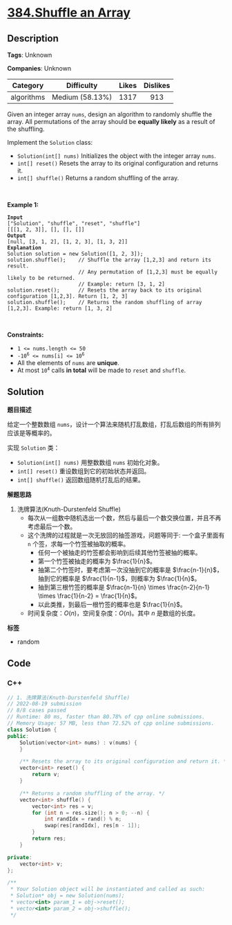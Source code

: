# [384.Shuffle an Array](https://leetcode.com/problems/shuffle-an-array/description/)

## Description

**Tags**: Unknown

**Companies**: Unknown

|  Category  |   Difficulty    | Likes | Dislikes |
| :--------: | :-------------: | :---: | :------: |
| algorithms | Medium (58.13%) | 1317  |   913    |

<p>Given an integer array <code>nums</code>, design an algorithm to randomly shuffle the array. All permutations of the array should be <strong>equally likely</strong> as a result of the shuffling.</p>
<p>Implement the <code>Solution</code> class:</p>
<ul>
  <li><code>Solution(int[] nums)</code> Initializes the object with the integer array <code>nums</code>.</li>
  <li><code>int[] reset()</code> Resets the array to its original configuration and returns it.</li>
  <li><code>int[] shuffle()</code> Returns a random shuffling of the array.</li>
</ul>
<p>&nbsp;</p>
<p><strong class="example">Example 1:</strong></p>
<pre><code><strong>Input</strong>
[&quot;Solution&quot;, &quot;shuffle&quot;, &quot;reset&quot;, &quot;shuffle&quot;]
[[[1, 2, 3]], [], [], []]
<strong>Output</strong>
[null, [3, 1, 2], [1, 2, 3], [1, 3, 2]]
<strong>Explanation</strong>
Solution solution = new Solution([1, 2, 3]);
solution.shuffle();    // Shuffle the array [1,2,3] and return its result.
                       // Any permutation of [1,2,3] must be equally likely to be returned.
                       // Example: return [3, 1, 2]
solution.reset();      // Resets the array back to its original configuration [1,2,3]. Return [1, 2, 3]
solution.shuffle();    // Returns the random shuffling of array [1,2,3]. Example: return [1, 3, 2]</code></pre>
<p>&nbsp;</p>
<p><strong>Constraints:</strong></p>
<ul>
  <li><code>1 &lt;= nums.length &lt;= 50</code></li>
  <li><code>-10<sup>6</sup> &lt;= nums[i] &lt;= 10<sup>6</sup></code></li>
  <li>All the elements of <code>nums</code> are <strong>unique</strong>.</li>
  <li>At most <code>10<sup>4</sup></code> calls <strong>in total</strong> will be made to <code>reset</code> and <code>shuffle</code>.</li>
</ul>

## Solution

**题目描述**

给定一个整数数组 `nums`，设计一个算法来随机打乱数组，打乱后数组的所有排列应该是等概率的。

实现 `Solution` 类：

- `Solution(int[] nums)` 用整数数组 `nums` 初始化对象。
- `int[] reset()` 重设数组到它的初始状态并返回。
- `int[] shuffle()` 返回数组随机打乱后的结果。

**解题思路**

1. 洗牌算法(Knuth-Durstenfeld Shuffle)
   - 每次从一组数中随机选出一个数，然后与最后一个数交换位置，并且不再考虑最后一个数。
   - 这个洗牌的过程就是一次无放回的抽签游戏，问题等同于: 一个盒子里面有 `n` 个签，求每一个竹签被抽取的概率。
     - 任何一个被抽走的竹签都会影响到后续其他竹签被抽的概率。
     - 第一个竹签被抽走的概率为 $\frac{1}{n}$。
     - 抽第二个竹签时，要考虑第一次没抽到它的概率是 $\frac{n-1}{n}$，抽到它的概率是 $\frac{1}{n-1}$，则概率为 $\frac{1}{n}$。
     - 抽到第三根竹签的概率是 $\frac{n-1}{n} \times \frac{n-2}{n-1} \times \frac{1}{n-2} = \frac{1}{n}$。
     - 以此类推，到最后一根竹签的概率也是 $\frac{1}{n}$。
   - 时间复杂度：$O(n)$，空间复杂度：$O(n)$。其中 $n$ 是数组的长度。

**标签**

- random

<!-- code start -->
## Code

### C++

```cpp
// 1. 洗牌算法(Knuth-Durstenfeld Shuffle)
// 2022-08-19 submission
// 8/8 cases passed
// Runtime: 80 ms, faster than 80.78% of cpp online submissions.
// Memory Usage: 57 MB, less than 72.52% of cpp online submissions.
class Solution {
public:
    Solution(vector<int> nums) : v(nums) {
    }

    /** Resets the array to its original configuration and return it. */
    vector<int> reset() {
        return v;
    }

    /** Returns a random shuffling of the array. */
    vector<int> shuffle() {
        vector<int> res = v;
        for (int n = res.size(); n > 0; --n) {
            int randIdx = rand() % n;
            swap(res[randIdx], res[n - 1]);
        }
        return res;
    }

private:
    vector<int> v;
};

/**
 * Your Solution object will be instantiated and called as such:
 * Solution* obj = new Solution(nums);
 * vector<int> param_1 = obj->reset();
 * vector<int> param_2 = obj->shuffle();
 */
```

<!-- code end -->

